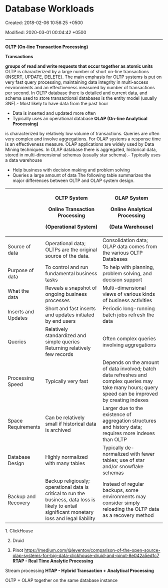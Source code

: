 # Database Workloads

Created: 2018-02-06 10:56:25 +0500

Modified: 2020-03-01 00:04:42 +0500

---

**OLTP (On-line Transaction Processing)**

**Transactions**

**groups of read and write requests that occur together as atomic units**
OLTP is characterized by a large number of short on-line transactions (INSERT, UPDATE, DELETE). The main emphasis for OLTP systems is put on very fast query processing, maintaining data integrity in multi-access environments and an effectiveness measured by number of transactions per second. In OLTP database there is detailed and current data, and schema used to store transactional databases is the entity model (usually 3NF).-   Most likely to have data from the past hour
-   Data is inserted and updated more often
-   Typically uses an operational database
**OLAP (On-line Analytical Processing)**

is characterized by relatively low volume of transactions. Queries are often very complex and involve aggregations. For OLAP systems a response time is an effectiveness measure. OLAP applications are widely used by Data Mining techniques. In OLAP database there is aggregated, historical data, stored in multi-dimensional schemas (usually star schema).-   Typically uses a data warehouse
-   Help business with decision making and problem solving
-   Queries a large amount of data
The following table summarizes the major differences between OLTP and OLAP system design.

<table>
<colgroup>
<col style="width: 14%" />
<col style="width: 40%" />
<col style="width: 44%" />
</colgroup>
<thead>
<tr class="header">
<th></th>
<th><p><strong>OLTP System</strong></p>
<p><strong>Online Transaction Processing</strong></p>
<p><strong>(Operational System)</strong></p></th>
<th><p><strong>OLAP System</strong></p>
<p><strong>Online Analytical Processing</strong></p>
<p><strong>(Data Warehouse)</strong></p></th>
</tr>
</thead>
<tbody>
<tr class="odd">
<td>Source of data</td>
<td>Operational data; OLTPs are the original source of the data.</td>
<td>Consolidation data; OLAP data comes from the various OLTP Databases</td>
</tr>
<tr class="even">
<td>Purpose of data</td>
<td>To control and run fundamental business tasks</td>
<td>To help with planning, problem solving, and decision support</td>
</tr>
<tr class="odd">
<td>What the data</td>
<td>Reveals a snapshot of ongoing business processes</td>
<td>Multi-dimensional views of various kinds of business activities</td>
</tr>
<tr class="even">
<td>Inserts and Updates</td>
<td>Short and fast inserts and updates initiated by end users</td>
<td>Periodic long-running batch jobs refresh the data</td>
</tr>
<tr class="odd">
<td>Queries</td>
<td>Relatively standardized and simple queries Returning relatively few records</td>
<td>Often complex queries involving aggregations</td>
</tr>
<tr class="even">
<td>Processing Speed</td>
<td>Typically very fast</td>
<td>Depends on the amount of data involved; batch data refreshes and complex queries may take many hours; query speed can be improved by creating indexes</td>
</tr>
<tr class="odd">
<td>Space Requirements</td>
<td>Can be relatively small if historical data is archived</td>
<td>Larger due to the existence of aggregation structures and history data; requires more indexes than OLTP</td>
</tr>
<tr class="even">
<td>Database Design</td>
<td>Highly normalized with many tables</td>
<td>Typically de-normalized with fewer tables; use of star and/or snowflake schemas</td>
</tr>
<tr class="odd">
<td>Backup and Recovery</td>
<td>Backup religiously; operational data is critical to run the business, data loss is likely to entail significant monetary loss and legal liability</td>
<td>Instead of regular backups, some environments may consider simply reloading the OLTP data as a recovery method</td>
</tr>
</tbody>
</table>
1.  ClickHouse

2.  Druid

3.  Pinot
<https://medium.com/@leventov/comparison-of-the-open-source-olap-systems-for-big-data-clickhouse-druid-and-pinot-8e042a5ed1c7>
**RTAP - Real Time Analytic Processing**

Stream processing
**HTAP - Hybrid Transaction + Analytical Processing**

OLTP + OLAP together on the same database instance
